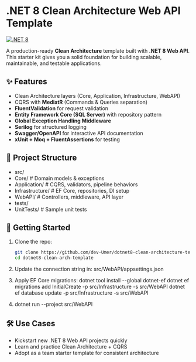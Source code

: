 # .NET 8 Clean Architecture Web API Template

[![.NET 8](https://img.shields.io/badge/.NET-8.0-blue.svg)](https://dotnet.microsoft.com/) 

A production-ready **Clean Architecture** template built with **.NET 8 Web API**.  
This starter kit gives you a solid foundation for building scalable, maintainable, and testable applications.

## ✨ Features

- Clean Architecture layers (Core, Application, Infrastructure, WebAPI)  
- CQRS with **MediatR** (Commands & Queries separation)  
- **FluentValidation** for request validation  
- **Entity Framework Core (SQL Server)** with repository pattern  
- **Global Exception Handling Middleware**  
- **Serilog** for structured logging  
- **Swagger/OpenAPI** for interactive API documentation  
- **xUnit + Moq + FluentAssertions** for testing  

## 📂 Project Structure

- src/
- Core/ # Domain models & exceptions
- Application/ # CQRS, validators, pipeline behaviors
- Infrastructure/ # EF Core, repositories, DI setup
- WebAPI/ # Controllers, middleware, API layer
- tests/
- UnitTests/ # Sample unit tests

## 🚀 Getting Started

1. Clone the repo:
   ```bash
   git clone https://github.com/dev-Umer/dotnet8-clean-architecture-template.git
   cd dotnet8-clean-arch-template

2. Update the connection string in:
   src/WebAPI/appsettings.json

3. Apply EF Core migrations:
  dotnet tool install --global dotnet-ef
  dotnet ef migrations add InitialCreate -p src/Infrastructure -s src/WebAPI
  dotnet ef database update -p src/Infrastructure -s src/WebAPI

4. dotnet run --project src/WebAPI

## 🛠 Use Cases

- Kickstart new .NET 8 Web API projects quickly
- Learn and practice Clean Architecture + CQRS
- Adopt as a team starter template for consistent architecture
